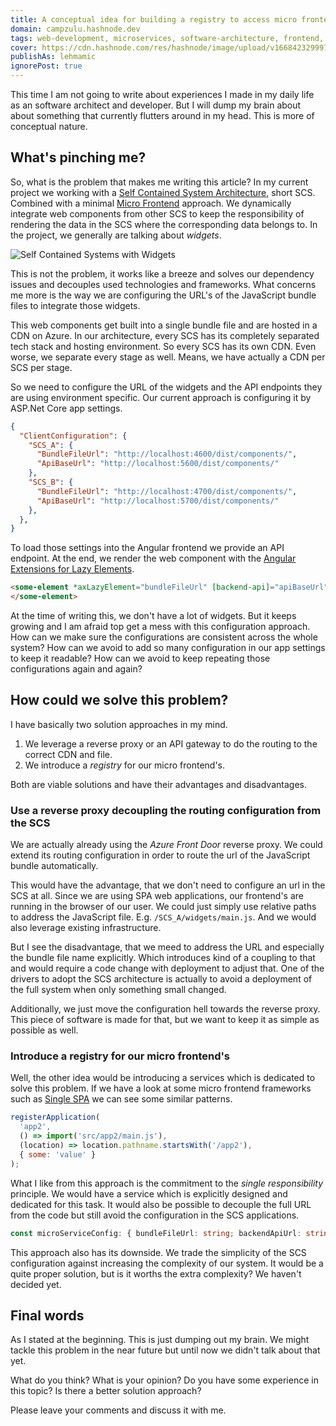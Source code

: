 ```yaml
---
title: A conceptual idea for building a registry to access micro frontend's
domain: campzulu.hashnode.dev
tags: web-development, microservices, software-architecture, frontend, frontend-development, web-components
cover: https://cdn.hashnode.com/res/hashnode/image/upload/v1668423299979/YPcjXO5yK.jpg?auto=compress
publishAs: lehmamic
ignorePost: true
---
```


This time I am not going to write about experiences I made in my daily life as an software architect and developer. But I will dump my brain about about something that currently flutters around in my head. This is more of conceptual nature.

## What's pinching me?

So, what is the problem that makes me writing this article? In my current project we working with a [Self Contained System Architecture](https://scs-architecture.org/), short SCS. Combined with a minimal [Micro Frontend](https://micro-frontends.org/) approach. We dynamically integrate web components from other SCS to keep the responsibility of rendering the data in the SCS where the corresponding data belongs to. In the project, we generally are talking about *widgets*.

![Self Contained Systems with Widgets](https://cdn.hashnode.com/res/hashnode/image/upload/v1668429113017/1Yp5XUXPE.png?auto=compress)

This is not the problem, it works like a breeze and solves our dependency issues and decouples used technologies and frameworks. What concerns me more is the way we are configuring the URL's of the JavaScript bundle files to integrate those widgets.

This web components get built into a single bundle file and are hosted in a CDN on Azure. In our architecture, every SCS has its completely separated tech stack and hosting environment. So every SCS has its own CDN. Even worse, we separate every stage as well. Means, we have actually a CDN per SCS per stage.

So we need to configure the URL of the widgets and the API endpoints they are using environment specific. Our current approach is configuring it by ASP.Net Core app settings.

```json
{
  "ClientConfiguration": {
    "SCS_A": {
      "BundleFileUrl": "http://localhost:4600/dist/components/",
      "ApiBaseUrl": "http://localhost:5600/dist/components/"
    },
    "SCS_B": {
      "BundleFileUrl": "http://localhost:4700/dist/components/",
      "ApiBaseUrl": "http://localhost:5700/dist/components/"
    },
  },
}
```

To load those settings into the Angular frontend we provide an API endpoint. At the end, we render the web component with the [Angular Extensions for Lazy Elements](https://angular-extensions.github.io/elements/#/home).

```html
<some-element *axLazyElement="bundleFileUrl" [backend-api]="apiBaseUrl">
</some-element>
```

At the time of writing this, we don't have a lot of widgets. But it keeps growing and I am afraid top get a mess with this configuration approach. How can we make sure the configurations are consistent across the whole system? How can we avoid to add so many configuration in our app settings to keep it readable? How can we avoid to keep repeating those configurations again and again?

## How could we solve this problem?

I have basically two solution approaches in my mind.

1. We leverage a reverse proxy or an API gateway to do the routing to the correct CDN and file.
2. We introduce a *registry* for our micro frontend's.

Both are viable solutions and have their advantages and disadvantages.

### Use a reverse proxy decoupling the routing configuration from the SCS

We are actually already using the *Azure Front Door* reverse proxy. We could extend its routing configuration in order to route the url of the JavaScript bundle automatically.

This would have the advantage, that we don't need to configure an url in the SCS at all. Since we are using SPA web applications, our frontend's are running in the browser of our user. We could just simply use relative paths to address the JavaScript file. E.g. `/SCS_A/widgets/main.js`. And we would also leverage existing infrastructure.

But I see the disadvantage, that we meed to address the URL and especially the bundle file name explicitly. Which introduces kind of a coupling to that and would require a code change with deployment to adjust that. One of the drivers to adopt the SCS architecture is actually to avoid a deployment of the full system when only something small changed.

Additionally, we just move the configuration hell towards the reverse proxy. This piece of software is made for that, but we want to keep it as simple as possible as well.

### Introduce a registry for our micro frontend's

Well, the other idea would be introducing a services which is dedicated to solve this problem. If we have a look at some micro frontend frameworks such as [Single SPA](https://single-spa.js.org/) we can see some similar patterns.

```js
registerApplication(
  'app2',
  () => import('src/app2/main.js'),
  (location) => location.pathname.startsWith('/app2'),
  { some: 'value' }
);
```

What I like from this approach is the commitment to the *single responsibility* principle. We would have a service which is explicitly designed and dedicated for this task. It would also be possible to decouple the full URL from the code but still avoid the configuration in the SCS applications.

```ts
const microServiceConfig: { bundleFileUrl: string; backendApiUrl: string; } = registry.resolveMicroFrontendConfig(key: 'scs_A_widgets');
```

This approach also has its downside. We trade the simplicity of the SCS configuration against increasing the complexity of our system. It would be a quite proper solution, but is it worths the extra complexity? We haven't decided yet.

## Final words

As I stated at the beginning. This is just dumping out my brain. We might tackle this problem in the near future but until now we didn't talk about that yet.

What do you think? What is your opinion? Do you have some experience in this topic? Is there a better solution approach?

Please leave your comments and discuss it with me.
